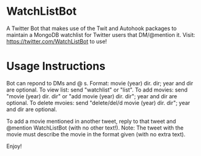 # WatchListBot
A Twitter Bot that makes use of the Twit and Autohook packages to maintain a MongoDB watchlist for Twitter users that DM/@mention it.
Visit: https://twitter.com/WatchListBot to use!

# Usage Instructions
Bot can repond to DMs and @ s.
Format: movie (year) dir. dir; year and dir are optional.
To view list: send "watchlist" or "list".
To add movies: send "movie (year) dir. dir" or "add movie (year) dir. dir"; year and dir are optional.
To delete mvoies: send "delete/del/d movie (year) dir. dir"; year and dir are optional.

To add a movie mentioned in another tweet, reply to that tweet and @mention WatchListBot (with no other text!). Note: The tweet with the movie must describe the movie in the format given (with no extra text).

Enjoy!
